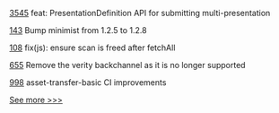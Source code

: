 
[3545](https://github.com/hyperledger/aries-framework-go/pull/3545) feat: PresentationDefinition API for submitting multi-presentation

[143](https://github.com/hyperledger/iroha-javascript/pull/143) Bump minimist from 1.2.5 to 1.2.8

[108](https://github.com/hyperledger/aries-askar/pull/108) fix(js): ensure scan is freed after fetchAll

[655](https://github.com/hyperledger/aries-agent-test-harness/pull/655) Remove the verity backchannel as it is no longer supported

[998](https://github.com/hyperledger/fabric-samples/pull/998) asset-transfer-basic CI improvements


[See more >>>](https://start-here.hyperledger.org/pull-requests)
